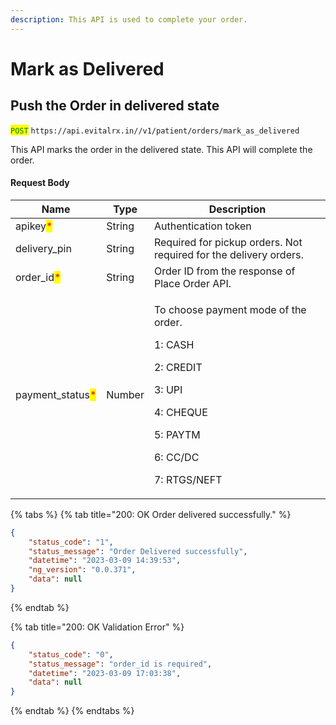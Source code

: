 ```yaml
---
description: This API is used to complete your order.
---
```


# Mark as Delivered

## Push the Order in delivered state

<mark style="color:green;">`POST`</mark> `https://api.evitalrx.in//v1/patient/orders/mark_as_delivered`

This API marks the order in the delivered state. This API will complete the order.

#### Request Body

| Name                                              | Type   | Description                                                                                                                                                    |
| ------------------------------------------------- | ------ | -------------------------------------------------------------------------------------------------------------------------------------------------------------- |
| apikey<mark style="color:red;">\*</mark>          | String | Authentication token                                                                                                                                           |
| delivery\_pin                                     | String | Required for pickup orders. Not required for the delivery orders.                                                                                              |
| order\_id<mark style="color:red;">\*</mark>       | String | Order ID from the response of Place Order API.                                                                                                                 |
| payment\_status<mark style="color:red;">\*</mark> | Number | <p>To choose payment mode of the order. </p><p>1: CASH </p><p>2: CREDIT </p><p>3: UPI </p><p>4: CHEQUE </p><p>5: PAYTM </p><p>6: CC/DC </p><p>7: RTGS/NEFT</p> |

{% tabs %}
{% tab title="200: OK Order delivered successfully." %}
```json
{
    "status_code": "1",
    "status_message": "Order Delivered successfully",
    "datetime": "2023-03-09 14:39:53",
    "ng_version": "0.0.371",
    "data": null
}
```
{% endtab %}

{% tab title="200: OK Validation Error" %}
```json
{
    "status_code": "0",
    "status_message": "order_id is required",
    "datetime": "2023-03-09 17:03:38",
    "data": null
}
```
{% endtab %}
{% endtabs %}
